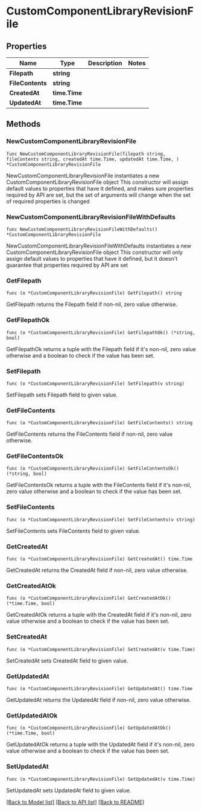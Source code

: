 # CustomComponentLibraryRevisionFile

## Properties

Name | Type | Description | Notes
------------ | ------------- | ------------- | -------------
**Filepath** | **string** |  | 
**FileContents** | **string** |  | 
**CreatedAt** | **time.Time** |  | 
**UpdatedAt** | **time.Time** |  | 

## Methods

### NewCustomComponentLibraryRevisionFile

`func NewCustomComponentLibraryRevisionFile(filepath string, fileContents string, createdAt time.Time, updatedAt time.Time, ) *CustomComponentLibraryRevisionFile`

NewCustomComponentLibraryRevisionFile instantiates a new CustomComponentLibraryRevisionFile object
This constructor will assign default values to properties that have it defined,
and makes sure properties required by API are set, but the set of arguments
will change when the set of required properties is changed

### NewCustomComponentLibraryRevisionFileWithDefaults

`func NewCustomComponentLibraryRevisionFileWithDefaults() *CustomComponentLibraryRevisionFile`

NewCustomComponentLibraryRevisionFileWithDefaults instantiates a new CustomComponentLibraryRevisionFile object
This constructor will only assign default values to properties that have it defined,
but it doesn't guarantee that properties required by API are set

### GetFilepath

`func (o *CustomComponentLibraryRevisionFile) GetFilepath() string`

GetFilepath returns the Filepath field if non-nil, zero value otherwise.

### GetFilepathOk

`func (o *CustomComponentLibraryRevisionFile) GetFilepathOk() (*string, bool)`

GetFilepathOk returns a tuple with the Filepath field if it's non-nil, zero value otherwise
and a boolean to check if the value has been set.

### SetFilepath

`func (o *CustomComponentLibraryRevisionFile) SetFilepath(v string)`

SetFilepath sets Filepath field to given value.


### GetFileContents

`func (o *CustomComponentLibraryRevisionFile) GetFileContents() string`

GetFileContents returns the FileContents field if non-nil, zero value otherwise.

### GetFileContentsOk

`func (o *CustomComponentLibraryRevisionFile) GetFileContentsOk() (*string, bool)`

GetFileContentsOk returns a tuple with the FileContents field if it's non-nil, zero value otherwise
and a boolean to check if the value has been set.

### SetFileContents

`func (o *CustomComponentLibraryRevisionFile) SetFileContents(v string)`

SetFileContents sets FileContents field to given value.


### GetCreatedAt

`func (o *CustomComponentLibraryRevisionFile) GetCreatedAt() time.Time`

GetCreatedAt returns the CreatedAt field if non-nil, zero value otherwise.

### GetCreatedAtOk

`func (o *CustomComponentLibraryRevisionFile) GetCreatedAtOk() (*time.Time, bool)`

GetCreatedAtOk returns a tuple with the CreatedAt field if it's non-nil, zero value otherwise
and a boolean to check if the value has been set.

### SetCreatedAt

`func (o *CustomComponentLibraryRevisionFile) SetCreatedAt(v time.Time)`

SetCreatedAt sets CreatedAt field to given value.


### GetUpdatedAt

`func (o *CustomComponentLibraryRevisionFile) GetUpdatedAt() time.Time`

GetUpdatedAt returns the UpdatedAt field if non-nil, zero value otherwise.

### GetUpdatedAtOk

`func (o *CustomComponentLibraryRevisionFile) GetUpdatedAtOk() (*time.Time, bool)`

GetUpdatedAtOk returns a tuple with the UpdatedAt field if it's non-nil, zero value otherwise
and a boolean to check if the value has been set.

### SetUpdatedAt

`func (o *CustomComponentLibraryRevisionFile) SetUpdatedAt(v time.Time)`

SetUpdatedAt sets UpdatedAt field to given value.



[[Back to Model list]](../README.md#documentation-for-models) [[Back to API list]](../README.md#documentation-for-api-endpoints) [[Back to README]](../README.md)


